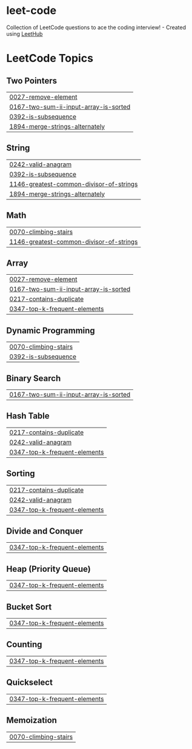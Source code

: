 # leet-code
Collection of LeetCode questions to ace the coding interview! - Created using [LeetHub](https://github.com/QasimWani/LeetHub)

<!---LeetCode Topics Start-->
# LeetCode Topics
## Two Pointers
|  |
| ------- |
| [0027-remove-element](https://github.com/ayleeee/leet-code/tree/master/0027-remove-element) |
| [0167-two-sum-ii-input-array-is-sorted](https://github.com/ayleeee/leet-code/tree/master/0167-two-sum-ii-input-array-is-sorted) |
| [0392-is-subsequence](https://github.com/ayleeee/leet-code/tree/master/0392-is-subsequence) |
| [1894-merge-strings-alternately](https://github.com/ayleeee/leet-code/tree/master/1894-merge-strings-alternately) |
## String
|  |
| ------- |
| [0242-valid-anagram](https://github.com/ayleeee/leet-code/tree/master/0242-valid-anagram) |
| [0392-is-subsequence](https://github.com/ayleeee/leet-code/tree/master/0392-is-subsequence) |
| [1146-greatest-common-divisor-of-strings](https://github.com/ayleeee/leet-code/tree/master/1146-greatest-common-divisor-of-strings) |
| [1894-merge-strings-alternately](https://github.com/ayleeee/leet-code/tree/master/1894-merge-strings-alternately) |
## Math
|  |
| ------- |
| [0070-climbing-stairs](https://github.com/ayleeee/leet-code/tree/master/0070-climbing-stairs) |
| [1146-greatest-common-divisor-of-strings](https://github.com/ayleeee/leet-code/tree/master/1146-greatest-common-divisor-of-strings) |
## Array
|  |
| ------- |
| [0027-remove-element](https://github.com/ayleeee/leet-code/tree/master/0027-remove-element) |
| [0167-two-sum-ii-input-array-is-sorted](https://github.com/ayleeee/leet-code/tree/master/0167-two-sum-ii-input-array-is-sorted) |
| [0217-contains-duplicate](https://github.com/ayleeee/leet-code/tree/master/0217-contains-duplicate) |
| [0347-top-k-frequent-elements](https://github.com/ayleeee/leet-code/tree/master/0347-top-k-frequent-elements) |
## Dynamic Programming
|  |
| ------- |
| [0070-climbing-stairs](https://github.com/ayleeee/leet-code/tree/master/0070-climbing-stairs) |
| [0392-is-subsequence](https://github.com/ayleeee/leet-code/tree/master/0392-is-subsequence) |
## Binary Search
|  |
| ------- |
| [0167-two-sum-ii-input-array-is-sorted](https://github.com/ayleeee/leet-code/tree/master/0167-two-sum-ii-input-array-is-sorted) |
## Hash Table
|  |
| ------- |
| [0217-contains-duplicate](https://github.com/ayleeee/leet-code/tree/master/0217-contains-duplicate) |
| [0242-valid-anagram](https://github.com/ayleeee/leet-code/tree/master/0242-valid-anagram) |
| [0347-top-k-frequent-elements](https://github.com/ayleeee/leet-code/tree/master/0347-top-k-frequent-elements) |
## Sorting
|  |
| ------- |
| [0217-contains-duplicate](https://github.com/ayleeee/leet-code/tree/master/0217-contains-duplicate) |
| [0242-valid-anagram](https://github.com/ayleeee/leet-code/tree/master/0242-valid-anagram) |
| [0347-top-k-frequent-elements](https://github.com/ayleeee/leet-code/tree/master/0347-top-k-frequent-elements) |
## Divide and Conquer
|  |
| ------- |
| [0347-top-k-frequent-elements](https://github.com/ayleeee/leet-code/tree/master/0347-top-k-frequent-elements) |
## Heap (Priority Queue)
|  |
| ------- |
| [0347-top-k-frequent-elements](https://github.com/ayleeee/leet-code/tree/master/0347-top-k-frequent-elements) |
## Bucket Sort
|  |
| ------- |
| [0347-top-k-frequent-elements](https://github.com/ayleeee/leet-code/tree/master/0347-top-k-frequent-elements) |
## Counting
|  |
| ------- |
| [0347-top-k-frequent-elements](https://github.com/ayleeee/leet-code/tree/master/0347-top-k-frequent-elements) |
## Quickselect
|  |
| ------- |
| [0347-top-k-frequent-elements](https://github.com/ayleeee/leet-code/tree/master/0347-top-k-frequent-elements) |
## Memoization
|  |
| ------- |
| [0070-climbing-stairs](https://github.com/ayleeee/leet-code/tree/master/0070-climbing-stairs) |
<!---LeetCode Topics End-->